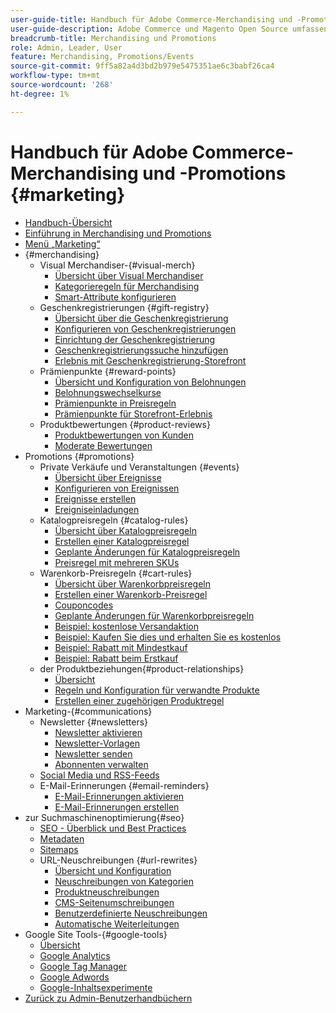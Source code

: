 ```yaml
---
user-guide-title: Handbuch für Adobe Commerce-Merchandising und -Promotions
user-guide-description: Adobe Commerce und Magento Open Source umfassen viele Tools, mit denen Sie den Umsatz steigern, Möglichkeiten für die Kundeninteraktion schaffen und zielgerichtete Werbeaktionen einrichten können.
breadcrumb-title: Merchandising und Promotions
role: Admin, Leader, User
feature: Merchandising, Promotions/Events
source-git-commit: 9ff5a82a4d3bd2b979e5475351ae6c3babf26ca4
workflow-type: tm+mt
source-wordcount: '268'
ht-degree: 1%

---
```



# Handbuch für Adobe Commerce-Merchandising und -Promotions {#marketing}

- [Handbuch-Übersicht](guide-overview.md)
- [Einführung in Merchandising und Promotions](introduction.md)
- [Menü „Marketing“](marketing-menu.md)
- {#merchandising}
   - Visual Merchandiser-{#visual-merch}
      - [Übersicht über Visual Merchandiser](visual-merchandiser.md)
      - [Kategorieregeln für Merchandising](category-product-rules.md)
      - [Smart-Attribute konfigurieren](smart-attributes-configure.md)
   - Geschenkregistrierungen {#gift-registry}
      - [Übersicht über die Geschenkregistrierung](gift-registries.md)
      - [Konfigurieren von Geschenkregistrierungen](gift-registry-configure.md)
      - [Einrichtung der Geschenkregistrierung](gift-registry-create.md)
      - [Geschenkregistrierungssuche hinzufügen](gift-registry-search.md)
      - [Erlebnis mit Geschenkregistrierung-Storefront](gift-registry-storefront.md)
   - Prämienpunkte {#reward-points}
      - [Übersicht und Konfiguration von Belohnungen](rewards-loyalty.md)
      - [Belohnungswechselkurse](reward-exchange-rates.md)
      - [Prämienpunkte in Preisregeln](reward-points-price-rules.md)
      - [Prämienpunkte für Storefront-Erlebnis](reward-points-storefront.md)
   - Produktbewertungen {#product-reviews}
      - [Produktbewertungen von Kunden](product-reviews.md)
      - [Moderate Bewertungen](product-reviews-moderate.md)
- Promotions {#promotions}
   - Private Verkäufe und Veranstaltungen {#events}
      - [Übersicht über Ereignisse](events-private-sales.md)
      - [Konfigurieren von Ereignissen](event-configure.md)
      - [Ereignisse erstellen](event-create.md)
      - [Ereigniseinladungen](invitations.md)
   - Katalogpreisregeln {#catalog-rules}
      - [Übersicht über Katalogpreisregeln](price-rules-catalog.md)
      - [Erstellen einer Katalogpreisregel](price-rules-catalog-create.md)
      - [Geplante Änderungen für Katalogpreisregeln](price-rule-catalog-scheduled-changes.md)
      - [Preisregel mit mehreren SKUs](price-rule-multiple-sku.md)
   - Warenkorb-Preisregeln {#cart-rules}
      - [Übersicht über Warenkorbpreisregeln](price-rules-cart.md)
      - [Erstellen einer Warenkorb-Preisregel](price-rules-cart-create.md)
      - [Couponcodes](price-rules-cart-coupon.md)
      - [Geplante Änderungen für Warenkorbpreisregeln](price-rule-cart-scheduled-changes.md)
      - [Beispiel: kostenlose Versandaktion](price-rules-cart-free-shipping.md)
      - [Beispiel: Kaufen Sie dies und erhalten Sie es kostenlos](price-rules-cart-buy-this-get-that.md)
      - [Beispiel: Rabatt mit Mindestkauf](price-rule-discount-minimum-purchase.md)
      - [Beispiel: Rabatt beim Erstkauf](price-rule-discount-first-purchase.md)
   - der Produktbeziehungen{#product-relationships}
      - [Übersicht](product-relationships.md)
      - [Regeln und Konfiguration für verwandte Produkte](product-related-rules.md)
      - [Erstellen einer zugehörigen Produktregel](product-related-rule-create.md)
- Marketing-{#communications}
   - Newsletter {#newsletters}
      - [Newsletter aktivieren](newsletters.md)
      - [Newsletter-Vorlagen](newsletter-template.md)
      - [Newsletter senden](newsletter-queue.md)
      - [Abonnenten verwalten](newsletter-subscribers.md)
   - [Social Media und RSS-Feeds](social-rss.md)
   - E-Mail-Erinnerungen {#email-reminders}
      - [E-Mail-Erinnerungen aktivieren](email-reminder-rules.md)
      - [E-Mail-Erinnerungen erstellen](email-reminder-rules-create.md)
- zur Suchmaschinenoptimierung{#seo}
   - [SEO - Überblick und Best Practices](seo-overview.md)
   - [Metadaten](meta-data.md)
   - [Sitemaps](sitemap-xml.md)
   - URL-Neuschreibungen {#url-rewrites}
      - [Übersicht und Konfiguration](url-rewrite.md)
      - [Neuschreibungen von Kategorien](url-rewrite-category.md)
      - [Produktneuschreibungen](url-rewrite-product.md)
      - [CMS-Seitenumschreibungen](url-rewrite-cms-page.md)
      - [Benutzerdefinierte Neuschreibungen](url-rewrite-custom.md)
      - [Automatische Weiterleitungen](url-redirect-product-automatic.md)
- Google Site Tools-{#google-tools}
   - [Übersicht](google-tools.md)
   - [Google Analytics](google-analytics.md)
   - [Google Tag Manager](google-tag-manager.md)
   - [Google Adwords](google-adwords.md)
   - [Google-Inhaltsexperimente](google-content-experiments.md)
- [Zurück zu Admin-Benutzerhandbüchern](https://experienceleague.adobe.com/de/docs/commerce-admin/user-guides/home)

